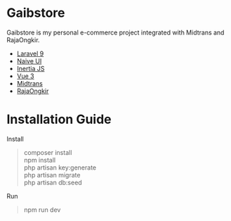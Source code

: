 # Gaibstore

Gaibstore is my personal e-commerce project integrated with Midtrans and RajaOngkir.

-   [Laravel 9](https://laravel.com/)
-   [Naive UI](https://www.naiveui.com/)
-   [Inertia JS](https://inertiajs.com/)
-   [Vue 3](https://vuejs.org/)
-   [Midtrans](https://midtrans.com/)
-   [RajaOngkir](https://rajaongkir.com/)

# Installation Guide

Install

> composer install <br>
> npm install <br>
> php artisan key:generate <br>
> php artisan migrate <br>
> php artisan db:seed <br>

Run

> npm run dev
